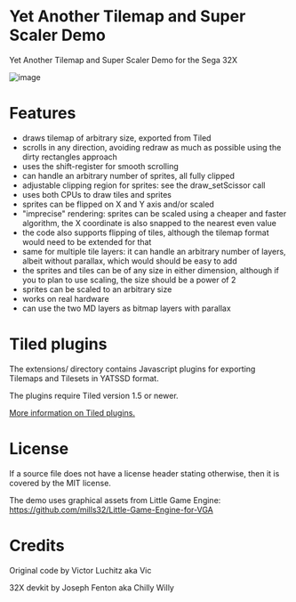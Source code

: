 # Yet Another Tilemap and Super Scaler Demo
Yet Another Tilemap and Super Scaler Demo for the Sega 32X

![image](https://user-images.githubusercontent.com/1173058/148651754-11cb3fbd-5d09-4de7-bf23-469dc957359c.png)

Features
============
- draws tilemap of arbitrary size, exported from Tiled
- scrolls in any direction, avoiding redraw as much as possible using the dirty rectangles approach
- uses the shift-register for smooth scrolling
- can handle an arbitrary number of sprites, all fully clipped
- adjustable clipping region for sprites: see the draw_setScissor call
- uses both CPUs to draw tiles and sprites
- sprites can be flipped on X and Y axis and/or scaled
- "imprecise" rendering: sprites can be scaled using a cheaper and faster algorithm, the X coordinate is also snapped to the nearest even value
- the code also supports flipping of tiles, although the tilemap format would need to be extended for that
- same for multiple tile layers: it can handle an arbitrary number of layers, albeit without parallax, which would should be easy to add
- the sprites and tiles can be of any size in either dimension, although if you to plan to use scaling, the size should be a power of 2
- sprites can be scaled to an arbitrary size
- works on real hardware
- can use the two MD layers as bitmap layers with parallax

Tiled plugins
============

The extensions/ directory contains Javascript plugins for exporting Tilemaps and Tilesets in YATSSD format.

The plugins require Tiled version 1.5 or newer.

[More information on Tiled plugins.](https://doc.mapeditor.org/en/stable/reference/scripting/)

License
============
If a source file does not have a license header stating otherwise, then it is covered by the MIT license.

The demo uses graphical assets from Little Game Engine: https://github.com/mills32/Little-Game-Engine-for-VGA

Credits
============

Original code by Victor Luchitz aka Vic

32X devkit by Joseph Fenton aka Chilly Willy
